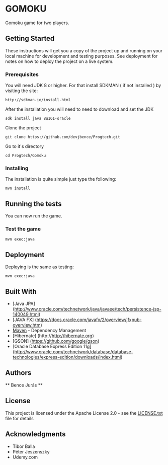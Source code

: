 # GOMOKU

Gomoku game for two players.

## Getting Started

These instructions will get you a copy of the project up and running on your local machine for development and testing purposes. See deployment for notes on how to deploy the project on a live system.

### Prerequisites

You will need JDK 8 or higher. For that install SDKMAN ( if not installed ) by visiting the site:

```
http://sdkman.io/install.html
```

After the installation you will need to need to download and set the JDK

```
sdk install java 8u161-oracle
```

Clone the project

```
git clone https://github.com/devjbence/Progtech.git

```
Go to it's directory
```
cd Progtech/Gomoku
```

### Installing

The installation is quite simple just type the following:

```
mvn install
```

## Running the tests

You can now run the game.

### Test the game

```
mvn exec:java
```

## Deployment

Deploying is the same as testing:

```
mvn exec:java
```

## Built With
* [Java JPA] (http://www.oracle.com/technetwork/java/javaee/tech/persistence-jsp-140049.html)
* [JAVA FX] (https://docs.oracle.com/javafx/2/overview/jfxpub-overview.htm)
* [Maven](https://maven.apache.org/) - Dependency Management
* [Hibernate] (http://http://hibernate.org)
* [GSON] (https://github.com/google/gson)
* [Oracle Database Express Edition 11g] (http://www.oracle.com/technetwork/database/database-technologies/express-edition/downloads/index.html)


## Authors

 ** Bence Jurás ** 

## License

This project is licensed under the Apache License 2.0 - see the [LICENSE.txt](LICENSE.txt) file for details

## Acknowledgments

* Tibor Balla
* Péter Jeszenszky
* Udemy.com

